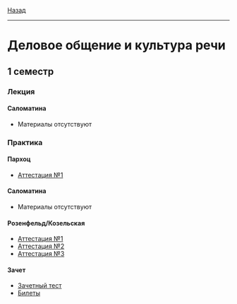 [Назад](../../README.md)
***

# Деловое общение и культура речи

## 1 семестр

### Лекция

#### Саломатина

+ Материалы отсутствуют

### Практика

#### Пархоц

+ [Аттестация №1](parhoc/russian-att-1-fact.md)

#### Саломатина

+ Материалы отсутствуют

#### Розенфельд/Козельская

+ [Аттестация №1](rozenfeldkozelskaya/russian-att-1-fact.md)
+ [Аттестация №2](rozenfeldkozelskaya/russian-att-2-fact.md)
+ [Аттестация №3](rozenfeldkozelskaya/russian-att-3-fact.md)

#### Зачет
+ [Зачетный тест](russian-final-test.md)
+ [Билеты](russian-theory.md)
